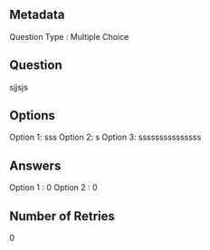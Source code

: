## Metadata
Question Type : Multiple Choice

## Question
sjjsjs

## Options
Option 1: sss
Option 2: s
Option 3: sssssssssssssss

## Answers
Option 1 : 0
Option 2 : 0

## Number of Retries
0

